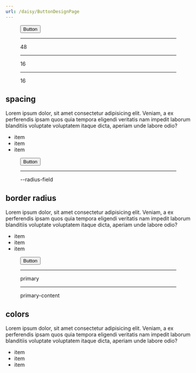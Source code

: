 ```yaml
---
url: /daisy/ButtonDesignPage
---
```






<div class="grid gap-4 xl:grid-cols-2 lg:gap-10 mb-20 mt-10">
  <figure class={figure}>
    <div class="relative">
      <button class="btn btn-primary">Button</button>
      <!-- <div
        class={`${indicatorBox} start-full top-0 h-full w-12 rounded-e-lg border-s-0`}>
        <div class={`${item} indicator-middle indicator-end`}>48</div>
      </div> -->
      <div
        class={`${indicator} start-full top-0 h-full w-12 translate-x-2 flex-row border-s`}>
        <hr class={`${line} h-px w-full border-s`} />
        <div class={`${item} indicator-middle indicator-end`}>48</div>
      </div>
      <!-- <div
        class={`${indicatorBox} -bottom-full start-0 h-12 w-full rounded-b-lg border-t-0`}>
        <div class={`${item} indicator-center indicator-bottom`}>16</div>
      </div> -->
      <div
        class={`${indicator} -bottom-full start-0 h-12 w-4 translate-y-2 flex-col border-t`}>
        <hr class={`${line} h-full w-px border-s`} />
        <div class={`${item} indicator-center indicator-bottom`}>16</div>
      </div>
      <div
        class={`${indicator} -bottom-full end-0 h-12 w-4 translate-y-2 flex-col border-t`}>
        <hr class={`${line} h-full w-px border-s`} />
        <div class={`${item} indicator-center indicator-bottom`}>16</div>
      </div>
    </div>
  </figure>
  <div class="flex flex-col justify-end gap-2">
    <h2 class="text-2xl font-black">spacing</h2>
    <p>
      Lorem ipsum dolor, sit amet consectetur adipisicing elit. Veniam, a ex perferendis ipsam quos
      quia tempora eligendi veritatis nam impedit laborum blanditiis voluptate voluptatem itaque
      dicta, aperiam unde labore odio?
    </p>
    <ul>
      <li>item</li>
      <li>item</li>
      <li>item</li>
    </ul>
  </div>
  <figure class={figure}>
    <div class="relative">
      <button class="btn btn-primary">Button</button>
      <div
        class={`${indicator} -start-1 top-1/2 h-12 w-4 translate-y-2 flex-col`}>
        <div class={circle}>
        </div>
        <hr class={`${line} h-full w-px border-s`} />
        <div class={`${item} indicator-center indicator-bottom`}>
          --radius-field
        </div>
      </div>
    </div>
  </figure>
  <div class="flex flex-col justify-end gap-2">
    <h2 class="text-2xl font-black">border radius</h2>
    <p>
      Lorem ipsum dolor, sit amet consectetur adipisicing elit. Veniam, a ex perferendis ipsam quos
      quia tempora eligendi veritatis nam impedit laborum blanditiis voluptate voluptatem itaque
      dicta, aperiam unde labore odio?
    </p>
    <ul>
      <li>item</li>
      <li>item</li>
      <li>item</li>
    </ul>
  </div>

  <figure class={figure}>
    <div class="relative">
      <button class="btn btn-primary">Button</button>
      <div
        class={`${indicator} start-1 top-1/3 h-16 w-4 translate-y-2 flex-col`}>
        <div class={circle}>
        </div>
        <hr class={`${line} h-full w-px border-s`} />
        <div class={`${item} indicator-center indicator-bottom`}>
          primary
        </div>
      </div>
      <div
        class={`${indicator} -top-7 end-4 h-16 w-4 flex-col`}>
        <hr class={`${line} h-full w-px border-s`} />
        <div class={circle}>
        </div>
        <div class={`${item} indicator-center indicator-top`}>
          primary-content
        </div>
      </div>
    </div>
  </figure>
  <div class="flex flex-col justify-end gap-2">
    <h2 class="text-2xl font-black">colors</h2>
    <p>
      Lorem ipsum dolor, sit amet consectetur adipisicing elit. Veniam, a ex perferendis ipsam quos
      quia tempora eligendi veritatis nam impedit laborum blanditiis voluptate voluptatem itaque
      dicta, aperiam unde labore odio?
    </p>
    <ul>
      <li>item</li>
      <li>item</li>
      <li>item</li>
    </ul>
  </div>
</div>

